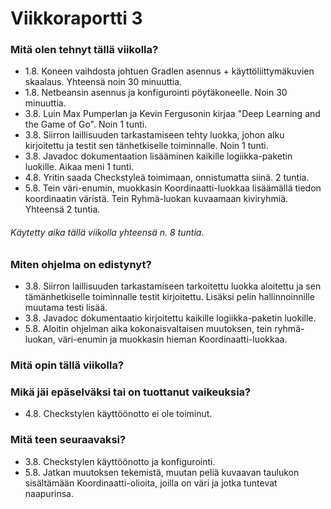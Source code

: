 # Viikkoraportti 3

### Mitä olen tehnyt tällä viikolla?

- 1.8. Koneen vaihdosta johtuen Gradlen asennus + käyttöliittymäkuvien skaalaus. Yhteensä noin 30 minuuttia.
- 1.8. Netbeansin asennus ja konfigurointi pöytäkoneelle. Noin 30 minuuttia.
- 3.8. Luin Max Pumperlan ja Kevin Fergusonin kirjaa "Deep Learning and the Game of Go". Noin 1 tunti.
- 3.8. Siirron laillisuuden tarkastamiseen tehty luokka, johon alku kirjoitettu ja testit sen tänhetkiselle toiminnalle. Noin 1 tunti.
- 3.8. Javadoc dokumentaation lisääminen kaikille logiikka-paketin luokille. Aikaa meni 1 tunti.
- 4.8. Yritin saada Checkstyleä toimimaan, onnistumatta siinä. 2 tuntia.
- 5.8. Tein väri-enumin, muokkasin Koordinaatti-luokkaa lisäämällä tiedon koordinaatin väristä. Tein Ryhmä-luokan kuvaamaan kiviryhmiä. Yhteensä 2 tuntia.

###### Käytetty aika tällä viikolla yhteensä n. 8 tuntia.

### Miten ohjelma on edistynyt?

- 3.8. Siirron laillisuuden tarkastamiseen tarkoitettu luokka aloitettu ja sen tämänhetkiselle toiminnalle testit kirjoitettu. Lisäksi pelin hallinnoinnille muutama testi lisää.
- 3.8. Javadoc dokumentaatio kirjoitettu kaikille logiikka-paketin luokille.
- 5.8. Aloitin ohjelman aika kokonaisvaltaisen muutoksen, tein ryhmä-luokan, väri-enumin ja muokkasin hieman Koordinaatti-luokkaa.

### Mitä opin tällä viikolla?



### Mikä jäi epäselväksi tai on tuottanut vaikeuksia?

- 4.8. Checkstylen käyttöönotto ei ole toiminut.

### Mitä teen seuraavaksi?

- 3.8. Checkstylen käyttöönotto ja konfigurointi.
- 5.8. Jatkan muutoksen tekemistä, muutan peliä kuvaavan taulukon sisältämään Koordinaatti-olioita, joilla on väri ja jotka tuntevat naapurinsa.